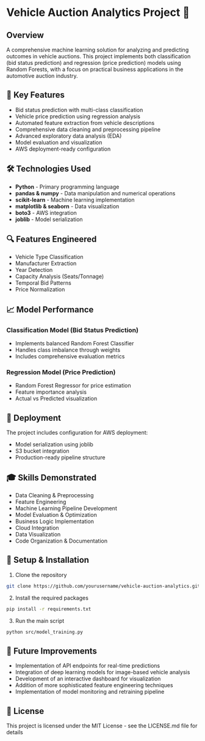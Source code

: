 # Vehicle Auction Analytics Project 🚗 

## Overview
A comprehensive machine learning solution for analyzing and predicting outcomes in vehicle auctions. This project implements both classification (bid status prediction) and regression (price prediction) models using Random Forests, with a focus on practical business applications in the automotive auction industry.

## 🎯 Key Features
- Bid status prediction with multi-class classification
- Vehicle price prediction using regression analysis
- Automated feature extraction from vehicle descriptions
- Comprehensive data cleaning and preprocessing pipeline
- Advanced exploratory data analysis (EDA)
- Model evaluation and visualization
- AWS deployment-ready configuration

## 🛠️ Technologies Used
- **Python** - Primary programming language
- **pandas & numpy** - Data manipulation and numerical operations
- **scikit-learn** - Machine learning implementation
- **matplotlib & seaborn** - Data visualization
- **boto3** - AWS integration
- **joblib** - Model serialization


## 🔍 Features Engineered
- Vehicle Type Classification
- Manufacturer Extraction
- Year Detection
- Capacity Analysis (Seats/Tonnage)
- Temporal Bid Patterns
- Price Normalization

## 📈 Model Performance
### Classification Model (Bid Status Prediction)
- Implements balanced Random Forest Classifier
- Handles class imbalance through weights
- Includes comprehensive evaluation metrics

### Regression Model (Price Prediction)
- Random Forest Regressor for price estimation
- Feature importance analysis
- Actual vs Predicted visualization

## 🚀 Deployment
The project includes configuration for AWS deployment:
- Model serialization using joblib
- S3 bucket integration
- Production-ready pipeline structure

## 🎓 Skills Demonstrated
- Data Cleaning & Preprocessing
- Feature Engineering
- Machine Learning Pipeline Development
- Model Evaluation & Optimization
- Business Logic Implementation
- Cloud Integration
- Data Visualization
- Code Organization & Documentation

## 🔧 Setup & Installation
1. Clone the repository
```bash
git clone https://github.com/yourusername/vehicle-auction-analytics.git
```

2. Install the required packages
```bash
pip install -r requirements.txt
```

3. Run the main script
```bash
python src/model_training.py
```

## 📝 Future Improvements
- Implementation of API endpoints for real-time predictions
- Integration of deep learning models for image-based vehicle analysis
- Development of an interactive dashboard for visualization
- Addition of more sophisticated feature engineering techniques
- Implementation of model monitoring and retraining pipeline

## 📄 License
This project is licensed under the MIT License - see the LICENSE.md file for details
